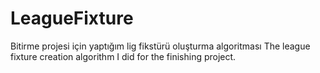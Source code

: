 # LeagueFixture

Bitirme projesi için yaptığım lig fikstürü oluşturma algoritması
The league fixture creation algorithm I did for the finishing project.
